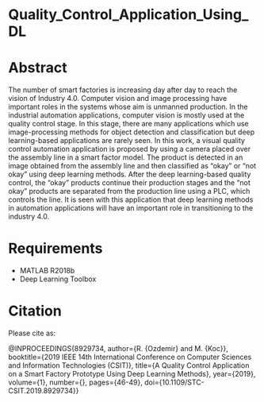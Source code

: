 # Quality_Control_Application_Using_DL

# Abstract

The number of smart factories is increasing day after day to reach the vision of Industry 4.0. Computer vision and image processing have important roles in the systems whose aim is unmanned production. In the industrial automation applications, computer vision is mostly used at the quality control stage. In this stage, there are many applications which use image-processing methods for object detection and classification but deep learning-based applications are rarely seen. In this work, a visual quality control automation application is proposed by using a camera placed over the assembly line in a smart factor model. The product is detected in an image obtained from the assembly line and then classified as “okay” or “not okay” using deep learning methods. After the deep learning-based quality control, the “okay” products continue their production stages and the “not okay” products are separated from the production line using a PLC, which controls the line. It is seen with this application that deep learning methods in automation applications will have an important role in transitioning to the industry 4.0.


# Requirements

* MATLAB R2018b
* Deep Learning Toolbox


# Citation

Please cite as:

@INPROCEEDINGS{8929734,
  author={R. {Ozdemir} and M. {Koc}},
  booktitle={2019 IEEE 14th International Conference on Computer Sciences and Information Technologies (CSIT)}, 
  title={A Quality Control Application on a Smart Factory Prototype Using Deep Learning Methods}, 
  year={2019},
  volume={1},
  number={},
  pages={46-49},
  doi={10.1109/STC-CSIT.2019.8929734}}
